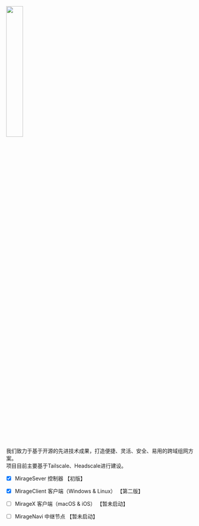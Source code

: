
<img src="https://user-images.githubusercontent.com/7601383/222609359-d1eaf48f-6af6-4069-9608-089d2ffc852f.png" width="30%" height="30%"/>     
   
我们致力于基于开源的先进技术成果，打造便捷、灵活、安全、易用的跨域组网方案。   
项目目前主要基于Tailscale、Headscale进行建设。   
   
- [x] MirageSever 控制器   【初版】   
- [x] MirageClient 客户端（Windows & Linux） 【第二版】   
- [ ] MirageX 客户端（macOS & iOS） 【暂未启动】   
- [ ] MirageNavi 中继节点 【暂未启动】   
   
